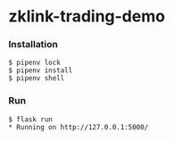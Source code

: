 # zklink-trading-demo



### Installation
```
$ pipenv lock
$ pipenv install 
$ pipenv shell
```


### Run
```
$ flask run
* Running on http://127.0.0.1:5000/
```